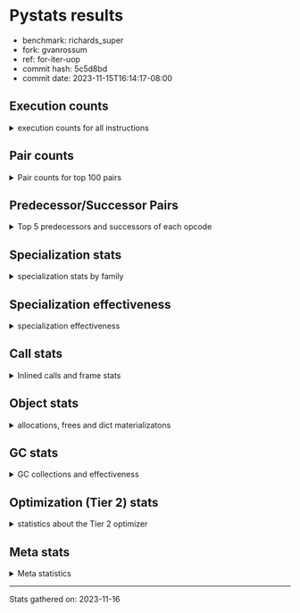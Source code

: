 
# Pystats results

- benchmark: richards_super
- fork: gvanrossum
- ref: for-iter-uop
- commit hash: 5c5d8bd
- commit date: 2023-11-15T16:14:17-08:00

## Execution counts

<details>
<summary> execution counts for all instructions </summary>

|Name | Count | Self | Cumulative | Miss ratio | 
|---|---:|---:|---:|---:|
| LOAD_FAST | 381,100,640 | 21.5% | 21.5% |  |
| LOAD_ATTR_INSTANCE_VALUE | 161,655,260 | 9.1% | 30.6% | 38.7% |
| TO_BOOL_BOOL | 137,415,860 | 7.7% | 38.3% |  |
| POP_JUMP_IF_FALSE | 104,074,240 | 5.9% | 44.2% |  |
| CALL_PY_EXACT_ARGS | 87,665,460 | 4.9% | 49.1% | 8.0% |
| RESUME_CHECK | 87,537,720 | 4.9% | 54.0% | 0.0% |
| LOAD_ATTR_METHOD_WITH_VALUES | 77,723,800 | 4.4% | 58.4% | 49.0% |
| RETURN_VALUE | 77,010,280 | 4.3% | 62.8% |  |
| STORE_ATTR_INSTANCE_VALUE | 70,270,340 | 4.0% | 66.7% | 22.3% |
| STORE_FAST | 66,786,160 | 3.8% | 70.5% |  |
| LOAD_GLOBAL_MODULE | 59,453,480 | 3.3% | 73.8% |  |
| COPY | 59,438,320 | 3.3% | 77.2% |  |
| LOAD_CONST | 55,963,760 | 3.2% | 80.3% |  |
| POP_TOP | 53,524,080 | 3.0% | 83.3% |  |
| LOAD_FAST_LOAD_FAST | 41,521,760 | 2.3% | 85.7% |  |
| POP_JUMP_IF_NOT_NONE | 30,754,880 | 1.7% | 87.4% |  |
| POP_JUMP_IF_TRUE | 27,586,400 | 1.6% | 89.0% |  |
| POP_JUMP_IF_NONE | 22,455,200 | 1.3% | 90.2% |  |
| LOAD_GLOBAL_BUILTIN | 21,053,720 | 1.2% | 91.4% |  |
| UNARY_NOT | 19,888,560 | 1.1% | 92.5% |  |
| JUMP_BACKWARD | 18,549,440 | 1.0% | 93.6% |  |
| COMPARE_OP_INT | 14,132,820 | 0.8% | 94.4% |  |
| JUMP_FORWARD | 10,812,160 | 0.6% | 95.0% |  |
| RETURN_CONST | 10,531,840 | 0.6% | 95.6% |  |
| LOAD_DEREF | 10,527,520 | 0.6% | 96.2% |  |
| COPY_FREE_VARS | 10,527,440 | 0.6% | 96.8% |  |
| LOAD_SUPER_ATTR_METHOD | 10,527,200 | 0.6% | 97.4% |  |
| CALL_ISINSTANCE | 10,526,320 | 0.6% | 97.9% |  |
| BINARY_OP_ADD_INT | 9,673,340 | 0.5% | 98.5% |  |
| SWAP | 9,097,280 | 0.5% | 99.0% |  |
| BINARY_SUBSCR_LIST_INT | 6,807,160 | 0.4% | 99.4% |  |
| BINARY_OP | 4,001,820 | 0.2% | 99.6% |  |
| BINARY_OP_SUBTRACT_INT | 3,089,240 | 0.2% | 99.8% |  |
| FOR_ITER_RANGE | 1,862,100 | 0.1% | 99.9% |  |
| STORE_SUBSCR_LIST_INT | 1,490,200 | 0.1% | 100.0% |  |
| GET_ITER | 372,560 | 0.0% | 100.0% |  |
| STORE_ATTR | 4,880 | 0.0% | 100.0% |  |
| LOAD_ATTR | 3,680 | 0.0% | 100.0% |  |
| LOAD_GLOBAL | 3,680 | 0.0% | 100.0% |  |
| EXIT_INIT_CHECK | 3,640 | 0.0% | 100.0% |  |
| CALL_ALLOC_AND_ENTER_INIT | 3,640 | 0.0% | 100.0% |  |
| CALL | 3,540 | 0.0% | 100.0% |  |
| BUILD_LIST | 1,280 | 0.0% | 100.0% |  |
| RESUME | 760 | 0.0% | 100.0% | 2.6% |
| INTERPRETER_EXIT | 680 | 0.0% | 100.0% |  |
| TO_BOOL | 600 | 0.0% | 100.0% |  |
| PUSH_NULL | 480 | 0.0% | 100.0% |  |
| EXTENDED_ARG | 480 | 0.0% | 100.0% |  |
| COMPARE_OP | 440 | 0.0% | 100.0% |  |
| LOAD_SUPER_ATTR | 320 | 0.0% | 100.0% |  |
| CALL_BUILTIN_CLASS | 200 | 0.0% | 100.0% |  |
| FOR_ITER | 120 | 0.0% | 100.0% |  |
| LOAD_ATTR_MODULE | 120 | 0.0% | 100.0% |  |
| BINARY_SUBSCR | 80 | 0.0% | 100.0% |  |
| NOP | 80 | 0.0% | 100.0% |  |
| STORE_SUBSCR | 80 | 0.0% | 100.0% |  |
| CALL_FUNCTION_EX | 80 | 0.0% | 100.0% |  |
| BINARY_OP_SUBTRACT_FLOAT | 60 | 0.0% | 100.0% |  |


</details>

## Pair counts

<details>
<summary> Pair counts for top 100 pairs </summary>

|Pair | Count | Self | Cumulative | 
|---|---:|---:|---:|
| LOAD_FAST LOAD_ATTR_INSTANCE_VALUE | 135,528,360 | 7.6% | 7.6% |
| TO_BOOL_BOOL POP_JUMP_IF_FALSE | 89,941,040 | 5.1% | 12.7% |
| CALL_PY_EXACT_ARGS RESUME_CHECK | 77,006,820 | 4.3% | 17.0% |
| LOAD_FAST LOAD_ATTR_METHOD_WITH_VALUES | 77,004,440 | 4.3% | 21.4% |
| RESUME_CHECK LOAD_FAST | 59,540,660 | 3.4% | 24.7% |
| POP_JUMP_IF_FALSE LOAD_FAST | 51,598,400 | 2.9% | 27.6% |
| COPY TO_BOOL_BOOL | 50,340,880 | 2.8% | 30.5% |
| POP_TOP LOAD_FAST | 49,429,440 | 2.8% | 33.3% |
| LOAD_ATTR_METHOD_WITH_VALUES CALL_PY_EXACT_ARGS | 47,043,040 | 2.6% | 35.9% |
| LOAD_FAST STORE_ATTR_INSTANCE_VALUE | 44,128,800 | 2.5% | 38.4% |
| STORE_FAST LOAD_FAST | 44,032,960 | 2.5% | 40.9% |
| STORE_ATTR_INSTANCE_VALUE LOAD_FAST | 41,762,620 | 2.4% | 43.2% |
| LOAD_ATTR_INSTANCE_VALUE COPY | 34,172,420 | 1.9% | 45.1% |
| LOAD_CONST LOAD_FAST | 29,192,800 | 1.6% | 46.8% |
| LOAD_GLOBAL_MODULE TO_BOOL_BOOL | 29,073,640 | 1.6% | 48.4% |
| RETURN_VALUE TO_BOOL_BOOL | 27,586,320 | 1.6% | 50.0% |
| TO_BOOL_BOOL POP_JUMP_IF_TRUE | 27,586,300 | 1.6% | 51.5% |
| POP_JUMP_IF_NOT_NONE LOAD_FAST | 25,419,040 | 1.4% | 53.0% |
| RETURN_VALUE RETURN_VALUE | 24,772,160 | 1.4% | 54.4% |
| LOAD_ATTR_INSTANCE_VALUE STORE_FAST | 24,749,900 | 1.4% | 55.8% |
| LOAD_FAST POP_JUMP_IF_NOT_NONE | 23,315,520 | 1.3% | 57.1% |
| LOAD_FAST POP_JUMP_IF_NONE | 22,455,200 | 1.3% | 58.3% |
| LOAD_ATTR_INSTANCE_VALUE LOAD_FAST | 21,558,820 | 1.2% | 59.5% |
| LOAD_FAST RETURN_VALUE | 21,297,360 | 1.2% | 60.7% |
| POP_JUMP_IF_FALSE POP_TOP | 19,888,560 | 1.1% | 61.9% |
| TO_BOOL_BOOL UNARY_NOT | 19,888,520 | 1.1% | 63.0% |
| LOAD_ATTR_INSTANCE_VALUE TO_BOOL_BOOL | 19,888,480 | 1.1% | 64.1% |
| LOAD_ATTR_INSTANCE_VALUE CALL_PY_EXACT_ARGS | 17,463,800 | 1.0% | 65.1% |
| POP_JUMP_IF_NONE JUMP_BACKWARD | 17,059,840 | 1.0% | 66.1% |
| JUMP_BACKWARD LOAD_GLOBAL_MODULE | 17,059,820 | 1.0% | 67.0% |
| LOAD_FAST_LOAD_FAST STORE_ATTR_INSTANCE_VALUE | 16,746,520 | 0.9% | 68.0% |
| UNARY_NOT COPY | 16,168,560 | 0.9% | 68.9% |
| POP_JUMP_IF_TRUE POP_TOP | 16,168,560 | 0.9% | 69.8% |
| RETURN_VALUE STORE_FAST | 15,846,720 | 0.9% | 70.7% |
| STORE_ATTR_INSTANCE_VALUE LOAD_CONST | 15,387,440 | 0.9% | 71.5% |
| LOAD_ATTR_INSTANCE_VALUE LOAD_CONST | 14,585,220 | 0.8% | 72.4% |
| LOAD_ATTR_METHOD_WITH_VALUES LOAD_FAST_LOAD_FAST | 14,245,720 | 0.8% | 73.2% |
| LOAD_FAST_LOAD_FAST CALL_PY_EXACT_ARGS | 14,245,680 | 0.8% | 74.0% |
| COMPARE_OP_INT POP_JUMP_IF_FALSE | 14,132,820 | 0.8% | 74.8% |
| LOAD_ATTR_METHOD_WITH_VALUES LOAD_FAST | 14,116,900 | 0.8% | 75.6% |
| LOAD_FAST LOAD_GLOBAL_MODULE | 13,778,720 | 0.8% | 76.3% |
| POP_JUMP_IF_FALSE RETURN_VALUE | 13,392,480 | 0.8% | 77.1% |
| LOAD_ATTR_INSTANCE_VALUE RETURN_VALUE | 12,933,060 | 0.7% | 77.8% |
| POP_JUMP_IF_FALSE LOAD_GLOBAL_MODULE | 12,330,840 | 0.7% | 78.5% |
| LOAD_FAST STORE_FAST | 12,201,120 | 0.7% | 79.2% |
| RESUME_CHECK LOAD_CONST | 10,660,440 | 0.6% | 79.8% |
| JUMP_FORWARD LOAD_FAST | 10,625,920 | 0.6% | 80.4% |
| STORE_ATTR_INSTANCE_VALUE RETURN_CONST | 10,530,200 | 0.6% | 81.0% |
| RESUME_CHECK LOAD_FAST_LOAD_FAST | 10,527,640 | 0.6% | 81.6% |
| RETURN_CONST POP_TOP | 10,527,520 | 0.6% | 82.2% |
| LOAD_DEREF LOAD_FAST | 10,527,360 | 0.6% | 82.8% |
| COPY_FREE_VARS RESUME_CHECK | 10,527,260 | 0.6% | 83.4% |
| LOAD_GLOBAL_BUILTIN LOAD_DEREF | 10,527,200 | 0.6% | 84.0% |
| LOAD_SUPER_ATTR_METHOD LOAD_FAST_LOAD_FAST | 10,527,060 | 0.6% | 84.5% |
| LOAD_FAST LOAD_SUPER_ATTR_METHOD | 10,527,040 | 0.6% | 85.1% |
| LOAD_GLOBAL_BUILTIN LOAD_FAST | 10,526,520 | 0.6% | 85.7% |
| CALL_PY_EXACT_ARGS COPY_FREE_VARS | 10,526,380 | 0.6% | 86.3% |
| LOAD_FAST_LOAD_FAST LOAD_ATTR_INSTANCE_VALUE | 10,526,360 | 0.6% | 86.9% |
| POP_JUMP_IF_TRUE LOAD_GLOBAL_BUILTIN | 10,526,240 | 0.6% | 87.5% |
| STORE_FAST LOAD_GLOBAL_BUILTIN | 10,526,240 | 0.6% | 88.1% |
| CALL_ISINSTANCE TO_BOOL_BOOL | 10,526,240 | 0.6% | 88.7% |
| LOAD_GLOBAL_MODULE CALL_ISINSTANCE | 10,526,240 | 0.6% | 89.3% |
| COPY LOAD_ATTR_INSTANCE_VALUE | 9,097,080 | 0.5% | 89.8% |
| SWAP STORE_ATTR_INSTANCE_VALUE | 9,097,080 | 0.5% | 90.3% |
| LOAD_CONST BINARY_OP_ADD_INT | 8,184,000 | 0.5% | 90.8% |
| LOAD_ATTR_INSTANCE_VALUE POP_JUMP_IF_NOT_NONE | 7,439,320 | 0.4% | 91.2% |
| LOAD_FAST CALL_PY_EXACT_ARGS | 7,179,920 | 0.4% | 91.6% |
| RETURN_VALUE POP_TOP | 6,939,080 | 0.4% | 92.0% |
| POP_JUMP_IF_FALSE LOAD_CONST | 6,863,520 | 0.4% | 92.4% |
| RESUME_CHECK LOAD_GLOBAL_MODULE | 6,807,840 | 0.4% | 92.8% |
| LOAD_FAST BINARY_SUBSCR_LIST_INT | 6,807,120 | 0.4% | 93.1% |
| LOAD_CONST STORE_FAST | 6,806,560 | 0.4% | 93.5% |
| STORE_FAST JUMP_FORWARD | 6,719,840 | 0.4% | 93.9% |
| BINARY_OP_ADD_INT SWAP | 6,696,100 | 0.4% | 94.3% |
| LOAD_GLOBAL_MODULE COMPARE_OP_INT | 5,482,120 | 0.3% | 94.6% |
| LOAD_GLOBAL_MODULE LOAD_ATTR_INSTANCE_VALUE | 5,321,360 | 0.3% | 94.9% |
| BINARY_SUBSCR_LIST_INT STORE_FAST | 5,319,180 | 0.3% | 95.2% |
| LOAD_GLOBAL_MODULE COPY | 5,206,840 | 0.3% | 95.5% |
| LOAD_CONST COMPARE_OP_INT | 4,689,280 | 0.3% | 95.7% |
| POP_TOP JUMP_FORWARD | 4,092,320 | 0.2% | 96.0% |
| LOAD_CONST BINARY_OP | 3,998,640 | 0.2% | 96.2% |
| LOAD_ATTR_INSTANCE_VALUE COMPARE_OP_INT | 3,961,200 | 0.2% | 96.4% |
| LOAD_FAST COPY | 3,890,400 | 0.2% | 96.6% |
| POP_JUMP_IF_NOT_NONE LOAD_FAST_LOAD_FAST | 3,848,800 | 0.2% | 96.9% |
| POP_JUMP_IF_NONE LOAD_FAST | 3,774,720 | 0.2% | 97.1% |
| STORE_FAST LOAD_GLOBAL_MODULE | 3,720,400 | 0.2% | 97.3% |
| UNARY_NOT RETURN_VALUE | 3,720,000 | 0.2% | 97.5% |
| LOAD_CONST BINARY_OP_SUBTRACT_INT | 3,089,200 | 0.2% | 97.7% |
| BINARY_OP LOAD_CONST | 2,398,580 | 0.1% | 97.8% |
| LOAD_ATTR_INSTANCE_VALUE LOAD_GLOBAL_MODULE | 2,232,560 | 0.1% | 97.9% |
| STORE_ATTR_INSTANCE_VALUE LOAD_GLOBAL_MODULE | 1,916,820 | 0.1% | 98.0% |
| RETURN_VALUE LOAD_FAST | 1,863,200 | 0.1% | 98.1% |
| POP_JUMP_IF_NONE LOAD_FAST_LOAD_FAST | 1,620,320 | 0.1% | 98.2% |
| STORE_FAST LOAD_CONST | 1,600,000 | 0.1% | 98.3% |
| BINARY_OP_SUBTRACT_INT SWAP | 1,599,980 | 0.1% | 98.4% |
| LOAD_GLOBAL_MODULE CALL_PY_EXACT_ARGS | 1,599,880 | 0.1% | 98.5% |
| LOAD_ATTR_METHOD_WITH_VALUES LOAD_GLOBAL_MODULE | 1,599,760 | 0.1% | 98.6% |
| LOAD_FAST STORE_SUBSCR_LIST_INT | 1,490,160 | 0.1% | 98.7% |
| LOAD_GLOBAL_MODULE LOAD_FAST | 1,490,100 | 0.1% | 98.8% |
| FOR_ITER_RANGE STORE_FAST | 1,489,540 | 0.1% | 98.8% |


</details>

## Predecessor/Successor Pairs

<details>
<summary> Top 5 predecessors and successors of each opcode </summary>

### CACHE

<details>
<summary> Successors and predecessors for CACHE </summary>

|Successors | Count | Percentage | 
|---|---:|---:|
| RESUME_CHECK | 420 | 61.8% |
| RESUME | 140 | 20.6% |
| COPY_FREE_VARS | 120 | 17.6% |


</details>

### BINARY_SUBSCR

<details>
<summary> Successors and predecessors for BINARY_SUBSCR </summary>

|Predecessors | Count | Percentage | 
|---|---:|---:|
| LOAD_FAST | 80 | 100.0% |

|Successors | Count | Percentage | 
|---|---:|---:|
| BINARY_SUBSCR_LIST_INT | 40 | 50.0% |
| LOAD_FAST | 20 | 25.0% |
| STORE_FAST | 20 | 25.0% |


</details>

### EXIT_INIT_CHECK

<details>
<summary> Successors and predecessors for EXIT_INIT_CHECK </summary>

|Predecessors | Count | Percentage | 
|---|---:|---:|
| RETURN_CONST | 3,640 | 100.0% |

|Successors | Count | Percentage | 
|---|---:|---:|
| RETURN_VALUE | 3,640 | 100.0% |


</details>

### GET_ITER

<details>
<summary> Successors and predecessors for GET_ITER </summary>

|Predecessors | Count | Percentage | 
|---|---:|---:|
| LOAD_GLOBAL_MODULE | 372,300 | 99.9% |
| CALL_BUILTIN_CLASS | 140 | 0.0% |
| LOAD_FAST | 80 | 0.0% |
| CALL | 20 | 0.0% |
| LOAD_GLOBAL | 20 | 0.0% |

|Successors | Count | Percentage | 
|---|---:|---:|
| FOR_ITER_RANGE | 372,360 | 99.9% |
| EXTENDED_ARG | 160 | 0.0% |
| FOR_ITER | 40 | 0.0% |


</details>

### INTERPRETER_EXIT

<details>
<summary> Successors and predecessors for INTERPRETER_EXIT </summary>

|Predecessors | Count | Percentage | 
|---|---:|---:|
| RETURN_CONST | 680 | 100.0% |


</details>

### NOP

<details>
<summary> Successors and predecessors for NOP </summary>

|Predecessors | Count | Percentage | 
|---|---:|---:|
| POP_TOP | 80 | 100.0% |

|Successors | Count | Percentage | 
|---|---:|---:|
| LOAD_DEREF | 80 | 100.0% |


</details>

### POP_TOP

<details>
<summary> Successors and predecessors for POP_TOP </summary>

|Predecessors | Count | Percentage | 
|---|---:|---:|
| POP_JUMP_IF_FALSE | 19,888,560 | 37.2% |
| POP_JUMP_IF_TRUE | 16,168,560 | 30.2% |
| RETURN_CONST | 10,527,520 | 19.7% |
| RETURN_VALUE | 6,939,080 | 13.0% |
| CALL | 360 | 0.0% |

|Successors | Count | Percentage | 
|---|---:|---:|
| LOAD_FAST | 49,429,440 | 92.3% |
| JUMP_FORWARD | 4,092,320 | 7.6% |
| RETURN_CONST | 960 | 0.0% |
| LOAD_GLOBAL_MODULE | 720 | 0.0% |
| LOAD_GLOBAL | 240 | 0.0% |


</details>

### PUSH_NULL

<details>
<summary> Successors and predecessors for PUSH_NULL </summary>

|Predecessors | Count | Percentage | 
|---|---:|---:|
| LOAD_FAST | 320 | 66.7% |
| LOAD_DEREF | 80 | 16.7% |
| LOAD_ATTR_MODULE | 60 | 12.5% |
| LOAD_ATTR | 20 | 4.2% |

|Successors | Count | Percentage | 
|---|---:|---:|
| CALL | 400 | 83.3% |
| LOAD_FAST | 80 | 16.7% |


</details>

### RETURN_VALUE

<details>
<summary> Successors and predecessors for RETURN_VALUE </summary>

|Predecessors | Count | Percentage | 
|---|---:|---:|
| RETURN_VALUE | 24,772,160 | 32.2% |
| LOAD_FAST | 21,297,360 | 27.7% |
| POP_JUMP_IF_FALSE | 13,392,480 | 17.4% |
| LOAD_ATTR_INSTANCE_VALUE | 12,933,060 | 16.8% |
| UNARY_NOT | 3,720,000 | 4.8% |

|Successors | Count | Percentage | 
|---|---:|---:|
| TO_BOOL_BOOL | 27,586,320 | 35.8% |
| RETURN_VALUE | 24,772,160 | 32.2% |
| STORE_FAST | 15,846,720 | 20.6% |
| POP_TOP | 6,939,080 | 9.0% |
| LOAD_FAST | 1,863,200 | 2.4% |


</details>

### STORE_SUBSCR

<details>
<summary> Successors and predecessors for STORE_SUBSCR </summary>

|Predecessors | Count | Percentage | 
|---|---:|---:|
| LOAD_FAST | 80 | 100.0% |

|Successors | Count | Percentage | 
|---|---:|---:|
| STORE_SUBSCR_LIST_INT | 40 | 50.0% |
| JUMP_BACKWARD | 20 | 25.0% |
| LOAD_CONST | 20 | 25.0% |


</details>

### TO_BOOL

<details>
<summary> Successors and predecessors for TO_BOOL </summary>

|Predecessors | Count | Percentage | 
|---|---:|---:|
| COPY | 160 | 26.7% |
| RETURN_VALUE | 80 | 13.3% |
| CALL | 80 | 13.3% |
| CALL_ISINSTANCE | 80 | 13.3% |
| LOAD_GLOBAL | 60 | 10.0% |

|Successors | Count | Percentage | 
|---|---:|---:|
| TO_BOOL_BOOL | 300 | 50.0% |
| POP_JUMP_IF_FALSE | 160 | 26.7% |
| POP_JUMP_IF_TRUE | 100 | 16.7% |
| UNARY_NOT | 40 | 6.7% |


</details>

### UNARY_NOT

<details>
<summary> Successors and predecessors for UNARY_NOT </summary>

|Predecessors | Count | Percentage | 
|---|---:|---:|
| TO_BOOL_BOOL | 19,888,520 | 100.0% |
| TO_BOOL | 40 | 0.0% |

|Successors | Count | Percentage | 
|---|---:|---:|
| COPY | 16,168,560 | 81.3% |
| RETURN_VALUE | 3,720,000 | 18.7% |


</details>

### BINARY_OP

<details>
<summary> Successors and predecessors for BINARY_OP </summary>

|Predecessors | Count | Percentage | 
|---|---:|---:|
| LOAD_CONST | 3,998,640 | 99.9% |
| BINARY_OP | 1,820 | 0.0% |
| LOAD_GLOBAL_MODULE | 1,260 | 0.0% |
| LOAD_FAST | 40 | 0.0% |
| LOAD_ATTR | 20 | 0.0% |

|Successors | Count | Percentage | 
|---|---:|---:|
| LOAD_CONST | 2,398,580 | 59.9% |
| SWAP | 801,200 | 20.0% |
| LOAD_FAST | 800,040 | 20.0% |
| BINARY_OP | 1,820 | 0.0% |
| BINARY_OP_ADD_INT | 100 | 0.0% |


</details>

### BUILD_LIST

<details>
<summary> Successors and predecessors for BUILD_LIST </summary>

|Predecessors | Count | Percentage | 
|---|---:|---:|
| LOAD_CONST | 1,280 | 100.0% |

|Successors | Count | Percentage | 
|---|---:|---:|
| LOAD_GLOBAL_MODULE | 1,240 | 96.9% |
| LOAD_GLOBAL | 40 | 3.1% |


</details>

### CALL

<details>
<summary> Successors and predecessors for CALL </summary>

|Predecessors | Count | Percentage | 
|---|---:|---:|
| LOAD_GLOBAL | 540 | 15.3% |
| LOAD_GLOBAL_MODULE | 540 | 15.3% |
| LOAD_ATTR | 500 | 14.1% |
| LOAD_FAST | 480 | 13.6% |
| PUSH_NULL | 400 | 11.3% |

|Successors | Count | Percentage | 
|---|---:|---:|
| CALL_PY_EXACT_ARGS | 880 | 24.9% |
| CALL_ALLOC_AND_ENTER_INIT | 520 | 14.7% |
| RESUME | 440 | 12.4% |
| RESUME_CHECK | 420 | 11.9% |
| POP_TOP | 360 | 10.2% |


</details>

### CALL_FUNCTION_EX

<details>
<summary> Successors and predecessors for CALL_FUNCTION_EX </summary>

|Predecessors | Count | Percentage | 
|---|---:|---:|
| LOAD_FAST | 80 | 100.0% |

|Successors | Count | Percentage | 
|---|---:|---:|
| COPY_FREE_VARS | 80 | 100.0% |


</details>

### COMPARE_OP

<details>
<summary> Successors and predecessors for COMPARE_OP </summary>

|Predecessors | Count | Percentage | 
|---|---:|---:|
| LOAD_CONST | 240 | 54.5% |
| LOAD_GLOBAL | 60 | 13.6% |
| LOAD_GLOBAL_MODULE | 60 | 13.6% |
| LOAD_ATTR | 40 | 9.1% |
| LOAD_ATTR_INSTANCE_VALUE | 40 | 9.1% |

|Successors | Count | Percentage | 
|---|---:|---:|
| POP_JUMP_IF_FALSE | 220 | 50.0% |
| COMPARE_OP_INT | 220 | 50.0% |


</details>

### COPY

<details>
<summary> Successors and predecessors for COPY </summary>

|Predecessors | Count | Percentage | 
|---|---:|---:|
| LOAD_ATTR_INSTANCE_VALUE | 34,172,420 | 57.5% |
| UNARY_NOT | 16,168,560 | 27.2% |
| LOAD_GLOBAL_MODULE | 5,206,840 | 8.8% |
| LOAD_FAST | 3,890,400 | 6.5% |
| LOAD_ATTR | 60 | 0.0% |

|Successors | Count | Percentage | 
|---|---:|---:|
| TO_BOOL_BOOL | 50,340,880 | 84.7% |
| LOAD_ATTR_INSTANCE_VALUE | 9,097,080 | 15.3% |
| LOAD_ATTR | 200 | 0.0% |
| TO_BOOL | 160 | 0.0% |


</details>

### COPY_FREE_VARS

<details>
<summary> Successors and predecessors for COPY_FREE_VARS </summary>

|Predecessors | Count | Percentage | 
|---|---:|---:|
| CALL_PY_EXACT_ARGS | 10,526,380 | 100.0% |
| CALL_ALLOC_AND_ENTER_INIT | 840 | 0.0% |
| CACHE | 120 | 0.0% |
| CALL_FUNCTION_EX | 80 | 0.0% |
| CALL | 20 | 0.0% |

|Successors | Count | Percentage | 
|---|---:|---:|
| RESUME_CHECK | 10,527,260 | 100.0% |
| RESUME | 180 | 0.0% |


</details>

### EXTENDED_ARG

<details>
<summary> Successors and predecessors for EXTENDED_ARG </summary>

|Predecessors | Count | Percentage | 
|---|---:|---:|
| GET_ITER | 160 | 33.3% |
| JUMP_BACKWARD | 160 | 33.3% |
| POP_JUMP_IF_FALSE | 160 | 33.3% |

|Successors | Count | Percentage | 
|---|---:|---:|
| FOR_ITER_RANGE | 280 | 58.3% |
| JUMP_BACKWARD | 160 | 33.3% |
| FOR_ITER | 40 | 8.3% |


</details>

### FOR_ITER

<details>
<summary> Successors and predecessors for FOR_ITER </summary>

|Predecessors | Count | Percentage | 
|---|---:|---:|
| GET_ITER | 40 | 33.3% |
| EXTENDED_ARG | 40 | 33.3% |
| JUMP_BACKWARD | 40 | 33.3% |

|Successors | Count | Percentage | 
|---|---:|---:|
| STORE_FAST | 60 | 50.0% |
| FOR_ITER_RANGE | 60 | 50.0% |


</details>

### JUMP_BACKWARD

<details>
<summary> Successors and predecessors for JUMP_BACKWARD </summary>

|Predecessors | Count | Percentage | 
|---|---:|---:|
| POP_JUMP_IF_NONE | 17,059,840 | 92.0% |
| STORE_SUBSCR_LIST_INT | 1,489,260 | 8.0% |
| POP_TOP | 160 | 0.0% |
| EXTENDED_ARG | 160 | 0.0% |
| STORE_SUBSCR | 20 | 0.0% |

|Successors | Count | Percentage | 
|---|---:|---:|
| LOAD_GLOBAL_MODULE | 17,059,820 | 92.0% |
| FOR_ITER_RANGE | 1,489,400 | 8.0% |
| EXTENDED_ARG | 160 | 0.0% |
| FOR_ITER | 40 | 0.0% |
| LOAD_GLOBAL | 20 | 0.0% |


</details>

### JUMP_FORWARD

<details>
<summary> Successors and predecessors for JUMP_FORWARD </summary>

|Predecessors | Count | Percentage | 
|---|---:|---:|
| STORE_FAST | 6,719,840 | 62.2% |
| POP_TOP | 4,092,320 | 37.8% |

|Successors | Count | Percentage | 
|---|---:|---:|
| LOAD_FAST | 10,625,920 | 98.3% |
| LOAD_FAST_LOAD_FAST | 186,240 | 1.7% |


</details>

### LOAD_ATTR

<details>
<summary> Successors and predecessors for LOAD_ATTR </summary>

|Predecessors | Count | Percentage | 
|---|---:|---:|
| LOAD_FAST | 2,880 | 78.3% |
| COPY | 200 | 5.4% |
| LOAD_GLOBAL | 160 | 4.3% |
| LOAD_GLOBAL_MODULE | 160 | 4.3% |
| RETURN_VALUE | 120 | 3.3% |

|Successors | Count | Percentage | 
|---|---:|---:|
| LOAD_ATTR_INSTANCE_VALUE | 1,100 | 29.9% |
| LOAD_ATTR_METHOD_WITH_VALUES | 700 | 19.0% |
| CALL | 500 | 13.6% |
| LOAD_FAST | 440 | 12.0% |
| LOAD_CONST | 220 | 6.0% |


</details>

### LOAD_CONST

<details>
<summary> Successors and predecessors for LOAD_CONST </summary>

|Predecessors | Count | Percentage | 
|---|---:|---:|
| STORE_ATTR_INSTANCE_VALUE | 15,387,440 | 27.5% |
| LOAD_ATTR_INSTANCE_VALUE | 14,585,220 | 26.1% |
| RESUME_CHECK | 10,660,440 | 19.0% |
| POP_JUMP_IF_FALSE | 6,863,520 | 12.3% |
| BINARY_OP | 2,398,580 | 4.3% |

|Successors | Count | Percentage | 
|---|---:|---:|
| LOAD_FAST | 29,192,800 | 52.2% |
| BINARY_OP_ADD_INT | 8,184,000 | 14.6% |
| STORE_FAST | 6,806,560 | 12.2% |
| COMPARE_OP_INT | 4,689,280 | 8.4% |
| BINARY_OP | 3,998,640 | 7.1% |


</details>

### LOAD_DEREF

<details>
<summary> Successors and predecessors for LOAD_DEREF </summary>

|Predecessors | Count | Percentage | 
|---|---:|---:|
| LOAD_GLOBAL_BUILTIN | 10,527,200 | 100.0% |
| LOAD_GLOBAL | 160 | 0.0% |
| NOP | 80 | 0.0% |
| STORE_FAST | 80 | 0.0% |

|Successors | Count | Percentage | 
|---|---:|---:|
| LOAD_FAST | 10,527,360 | 100.0% |
| PUSH_NULL | 80 | 0.0% |
| STORE_FAST | 80 | 0.0% |


</details>

### LOAD_FAST

<details>
<summary> Successors and predecessors for LOAD_FAST </summary>

|Predecessors | Count | Percentage | 
|---|---:|---:|
| RESUME_CHECK | 59,540,660 | 15.6% |
| POP_JUMP_IF_FALSE | 51,598,400 | 13.5% |
| POP_TOP | 49,429,440 | 13.0% |
| STORE_FAST | 44,032,960 | 11.6% |
| STORE_ATTR_INSTANCE_VALUE | 41,762,620 | 11.0% |

|Successors | Count | Percentage | 
|---|---:|---:|
| LOAD_ATTR_INSTANCE_VALUE | 135,528,360 | 35.6% |
| LOAD_ATTR_METHOD_WITH_VALUES | 77,004,440 | 20.2% |
| STORE_ATTR_INSTANCE_VALUE | 44,128,800 | 11.6% |
| POP_JUMP_IF_NOT_NONE | 23,315,520 | 6.1% |
| POP_JUMP_IF_NONE | 22,455,200 | 5.9% |


</details>

### LOAD_FAST_LOAD_FAST

<details>
<summary> Successors and predecessors for LOAD_FAST_LOAD_FAST </summary>

|Predecessors | Count | Percentage | 
|---|---:|---:|
| LOAD_ATTR_METHOD_WITH_VALUES | 14,245,720 | 34.3% |
| RESUME_CHECK | 10,527,640 | 25.4% |
| LOAD_SUPER_ATTR_METHOD | 10,527,060 | 25.4% |
| POP_JUMP_IF_NOT_NONE | 3,848,800 | 9.3% |
| POP_JUMP_IF_NONE | 1,620,320 | 3.9% |

|Successors | Count | Percentage | 
|---|---:|---:|
| STORE_ATTR_INSTANCE_VALUE | 16,746,520 | 40.3% |
| CALL_PY_EXACT_ARGS | 14,245,680 | 34.3% |
| LOAD_ATTR_INSTANCE_VALUE | 10,526,360 | 25.4% |
| STORE_ATTR | 1,320 | 0.0% |
| LOAD_FAST | 800 | 0.0% |


</details>

### LOAD_GLOBAL

<details>
<summary> Successors and predecessors for LOAD_GLOBAL </summary>

|Predecessors | Count | Percentage | 
|---|---:|---:|
| LOAD_FAST | 640 | 17.4% |
| STORE_FAST | 560 | 15.2% |
| RETURN_VALUE | 280 | 7.6% |
| LOAD_CONST | 280 | 7.6% |
| POP_TOP | 240 | 6.5% |

|Successors | Count | Percentage | 
|---|---:|---:|
| LOAD_GLOBAL_MODULE | 1,560 | 42.4% |
| CALL | 540 | 14.7% |
| LOAD_GLOBAL_BUILTIN | 280 | 7.6% |
| LOAD_FAST | 260 | 7.1% |
| LOAD_GLOBAL | 240 | 6.5% |


</details>

### LOAD_SUPER_ATTR

<details>
<summary> Successors and predecessors for LOAD_SUPER_ATTR </summary>

|Predecessors | Count | Percentage | 
|---|---:|---:|
| LOAD_FAST | 320 | 100.0% |

|Successors | Count | Percentage | 
|---|---:|---:|
| LOAD_SUPER_ATTR_METHOD | 160 | 50.0% |
| LOAD_FAST_LOAD_FAST | 140 | 43.8% |
| LOAD_FAST | 20 | 6.2% |


</details>

### POP_JUMP_IF_FALSE

<details>
<summary> Successors and predecessors for POP_JUMP_IF_FALSE </summary>

|Predecessors | Count | Percentage | 
|---|---:|---:|
| TO_BOOL_BOOL | 89,941,040 | 86.4% |
| COMPARE_OP_INT | 14,132,820 | 13.6% |
| COMPARE_OP | 220 | 0.0% |
| TO_BOOL | 160 | 0.0% |

|Successors | Count | Percentage | 
|---|---:|---:|
| LOAD_FAST | 51,598,400 | 49.6% |
| POP_TOP | 19,888,560 | 19.1% |
| RETURN_VALUE | 13,392,480 | 12.9% |
| LOAD_GLOBAL_MODULE | 12,330,840 | 11.8% |
| LOAD_CONST | 6,863,520 | 6.6% |


</details>

### POP_JUMP_IF_NONE

<details>
<summary> Successors and predecessors for POP_JUMP_IF_NONE </summary>

|Predecessors | Count | Percentage | 
|---|---:|---:|
| LOAD_FAST | 22,455,200 | 100.0% |

|Successors | Count | Percentage | 
|---|---:|---:|
| JUMP_BACKWARD | 17,059,840 | 76.0% |
| LOAD_FAST | 3,774,720 | 16.8% |
| LOAD_FAST_LOAD_FAST | 1,620,320 | 7.2% |
| RETURN_CONST | 160 | 0.0% |
| LOAD_GLOBAL_MODULE | 140 | 0.0% |


</details>

### POP_JUMP_IF_NOT_NONE

<details>
<summary> Successors and predecessors for POP_JUMP_IF_NOT_NONE </summary>

|Predecessors | Count | Percentage | 
|---|---:|---:|
| LOAD_FAST | 23,315,520 | 75.8% |
| LOAD_ATTR_INSTANCE_VALUE | 7,439,320 | 24.2% |
| LOAD_ATTR | 40 | 0.0% |

|Successors | Count | Percentage | 
|---|---:|---:|
| LOAD_FAST | 25,419,040 | 82.7% |
| LOAD_FAST_LOAD_FAST | 3,848,800 | 12.5% |
| LOAD_CONST | 1,487,040 | 4.8% |


</details>

### POP_JUMP_IF_TRUE

<details>
<summary> Successors and predecessors for POP_JUMP_IF_TRUE </summary>

|Predecessors | Count | Percentage | 
|---|---:|---:|
| TO_BOOL_BOOL | 27,586,300 | 100.0% |
| TO_BOOL | 100 | 0.0% |

|Successors | Count | Percentage | 
|---|---:|---:|
| POP_TOP | 16,168,560 | 58.6% |
| LOAD_GLOBAL_BUILTIN | 10,526,240 | 38.2% |
| RETURN_VALUE | 891,440 | 3.2% |
| LOAD_GLOBAL | 160 | 0.0% |


</details>

### RETURN_CONST

<details>
<summary> Successors and predecessors for RETURN_CONST </summary>

|Predecessors | Count | Percentage | 
|---|---:|---:|
| STORE_ATTR_INSTANCE_VALUE | 10,530,200 | 100.0% |
| POP_TOP | 960 | 0.0% |
| STORE_ATTR | 360 | 0.0% |
| POP_JUMP_IF_NONE | 160 | 0.0% |
| FOR_ITER_RANGE | 160 | 0.0% |

|Successors | Count | Percentage | 
|---|---:|---:|
| POP_TOP | 10,527,520 | 100.0% |
| EXIT_INIT_CHECK | 3,640 | 0.0% |
| INTERPRETER_EXIT | 680 | 0.0% |


</details>

### STORE_ATTR

<details>
<summary> Successors and predecessors for STORE_ATTR </summary>

|Predecessors | Count | Percentage | 
|---|---:|---:|
| LOAD_FAST | 2,880 | 59.0% |
| LOAD_FAST_LOAD_FAST | 1,320 | 27.0% |
| STORE_ATTR | 360 | 7.4% |
| SWAP | 200 | 4.1% |
| LOAD_GLOBAL | 60 | 1.2% |

|Successors | Count | Percentage | 
|---|---:|---:|
| LOAD_FAST | 1,380 | 28.3% |
| STORE_ATTR_INSTANCE_VALUE | 1,360 | 27.9% |
| LOAD_FAST_LOAD_FAST | 940 | 19.3% |
| LOAD_CONST | 400 | 8.2% |
| RETURN_CONST | 360 | 7.4% |


</details>

### STORE_FAST

<details>
<summary> Successors and predecessors for STORE_FAST </summary>

|Predecessors | Count | Percentage | 
|---|---:|---:|
| LOAD_ATTR_INSTANCE_VALUE | 24,749,900 | 37.1% |
| RETURN_VALUE | 15,846,720 | 23.7% |
| LOAD_FAST | 12,201,120 | 18.3% |
| LOAD_CONST | 6,806,560 | 10.2% |
| BINARY_SUBSCR_LIST_INT | 5,319,180 | 8.0% |

|Successors | Count | Percentage | 
|---|---:|---:|
| LOAD_FAST | 44,032,960 | 65.9% |
| LOAD_GLOBAL_BUILTIN | 10,526,240 | 15.8% |
| JUMP_FORWARD | 6,719,840 | 10.1% |
| LOAD_GLOBAL_MODULE | 3,720,400 | 5.6% |
| LOAD_CONST | 1,600,000 | 2.4% |


</details>

### SWAP

<details>
<summary> Successors and predecessors for SWAP </summary>

|Predecessors | Count | Percentage | 
|---|---:|---:|
| BINARY_OP_ADD_INT | 6,696,100 | 73.6% |
| BINARY_OP_SUBTRACT_INT | 1,599,980 | 17.6% |
| BINARY_OP | 801,200 | 8.8% |

|Successors | Count | Percentage | 
|---|---:|---:|
| STORE_ATTR_INSTANCE_VALUE | 9,097,080 | 100.0% |
| STORE_ATTR | 200 | 0.0% |


</details>

### RESUME

<details>
<summary> Successors and predecessors for RESUME </summary>

|Predecessors | Count | Percentage | 
|---|---:|---:|
| CALL | 440 | 57.9% |
| COPY_FREE_VARS | 180 | 23.7% |
| CACHE | 140 | 18.4% |

|Successors | Count | Percentage | 
|---|---:|---:|
| LOAD_FAST | 300 | 39.5% |
| LOAD_GLOBAL | 220 | 28.9% |
| LOAD_CONST | 200 | 26.3% |
| LOAD_FAST_LOAD_FAST | 40 | 5.3% |


</details>

### BINARY_OP_ADD_INT

<details>
<summary> Successors and predecessors for BINARY_OP_ADD_INT </summary>

|Predecessors | Count | Percentage | 
|---|---:|---:|
| LOAD_CONST | 8,184,000 | 84.6% |
| LOAD_ATTR_INSTANCE_VALUE | 1,489,240 | 15.4% |
| BINARY_OP | 100 | 0.0% |

|Successors | Count | Percentage | 
|---|---:|---:|
| SWAP | 6,696,100 | 69.2% |
| LOAD_CONST | 1,489,260 | 15.4% |
| LOAD_FAST | 1,487,980 | 15.4% |


</details>

### BINARY_OP_SUBTRACT_FLOAT

<details>
<summary> Successors and predecessors for BINARY_OP_SUBTRACT_FLOAT </summary>

|Predecessors | Count | Percentage | 
|---|---:|---:|
| LOAD_FAST | 40 | 66.7% |
| BINARY_OP | 20 | 33.3% |

|Successors | Count | Percentage | 
|---|---:|---:|
| STORE_FAST | 60 | 100.0% |


</details>

### BINARY_OP_SUBTRACT_INT

<details>
<summary> Successors and predecessors for BINARY_OP_SUBTRACT_INT </summary>

|Predecessors | Count | Percentage | 
|---|---:|---:|
| LOAD_CONST | 3,089,200 | 100.0% |
| BINARY_OP | 40 | 0.0% |

|Successors | Count | Percentage | 
|---|---:|---:|
| SWAP | 1,599,980 | 51.8% |
| LOAD_FAST | 1,489,260 | 48.2% |


</details>

### BINARY_SUBSCR_LIST_INT

<details>
<summary> Successors and predecessors for BINARY_SUBSCR_LIST_INT </summary>

|Predecessors | Count | Percentage | 
|---|---:|---:|
| LOAD_FAST | 6,807,120 | 100.0% |
| BINARY_SUBSCR | 40 | 0.0% |

|Successors | Count | Percentage | 
|---|---:|---:|
| STORE_FAST | 5,319,180 | 78.1% |
| LOAD_FAST | 1,487,980 | 21.9% |


</details>

### CALL_ALLOC_AND_ENTER_INIT

<details>
<summary> Successors and predecessors for CALL_ALLOC_AND_ENTER_INIT </summary>

|Predecessors | Count | Percentage | 
|---|---:|---:|
| LOAD_GLOBAL_MODULE | 2,400 | 65.9% |
| RETURN_VALUE | 720 | 19.8% |
| CALL | 520 | 14.3% |

|Successors | Count | Percentage | 
|---|---:|---:|
| RESUME_CHECK | 2,800 | 76.9% |
| COPY_FREE_VARS | 840 | 23.1% |


</details>

### CALL_BUILTIN_CLASS

<details>
<summary> Successors and predecessors for CALL_BUILTIN_CLASS </summary>

|Predecessors | Count | Percentage | 
|---|---:|---:|
| LOAD_FAST | 160 | 80.0% |
| CALL | 40 | 20.0% |

|Successors | Count | Percentage | 
|---|---:|---:|
| GET_ITER | 140 | 70.0% |
| STORE_FAST | 60 | 30.0% |


</details>

### CALL_ISINSTANCE

<details>
<summary> Successors and predecessors for CALL_ISINSTANCE </summary>

|Predecessors | Count | Percentage | 
|---|---:|---:|
| LOAD_GLOBAL_MODULE | 10,526,240 | 100.0% |
| CALL | 80 | 0.0% |

|Successors | Count | Percentage | 
|---|---:|---:|
| TO_BOOL_BOOL | 10,526,240 | 100.0% |
| TO_BOOL | 80 | 0.0% |


</details>

### CALL_PY_EXACT_ARGS

<details>
<summary> Successors and predecessors for CALL_PY_EXACT_ARGS </summary>

|Predecessors | Count | Percentage | 
|---|---:|---:|
| LOAD_ATTR_METHOD_WITH_VALUES | 47,043,040 | 53.7% |
| LOAD_ATTR_INSTANCE_VALUE | 17,463,800 | 19.9% |
| LOAD_FAST_LOAD_FAST | 14,245,680 | 16.3% |
| LOAD_FAST | 7,179,920 | 8.2% |
| LOAD_GLOBAL_MODULE | 1,599,880 | 1.8% |

|Successors | Count | Percentage | 
|---|---:|---:|
| RESUME_CHECK | 77,006,820 | 87.8% |
| COPY_FREE_VARS | 10,526,380 | 12.0% |
| CALL_PY_EXACT_ARGS | 132,260 | 0.2% |


</details>

### COMPARE_OP_INT

<details>
<summary> Successors and predecessors for COMPARE_OP_INT </summary>

|Predecessors | Count | Percentage | 
|---|---:|---:|
| LOAD_GLOBAL_MODULE | 5,482,120 | 38.8% |
| LOAD_CONST | 4,689,280 | 33.2% |
| LOAD_ATTR_INSTANCE_VALUE | 3,961,200 | 28.0% |
| COMPARE_OP | 220 | 0.0% |

|Successors | Count | Percentage | 
|---|---:|---:|
| POP_JUMP_IF_FALSE | 14,132,820 | 100.0% |


</details>

### FOR_ITER_RANGE

<details>
<summary> Successors and predecessors for FOR_ITER_RANGE </summary>

|Predecessors | Count | Percentage | 
|---|---:|---:|
| JUMP_BACKWARD | 1,489,400 | 80.0% |
| GET_ITER | 372,360 | 20.0% |
| EXTENDED_ARG | 280 | 0.0% |
| FOR_ITER | 60 | 0.0% |

|Successors | Count | Percentage | 
|---|---:|---:|
| STORE_FAST | 1,489,540 | 80.0% |
| LOAD_FAST | 372,400 | 20.0% |
| RETURN_CONST | 160 | 0.0% |


</details>

### LOAD_ATTR_INSTANCE_VALUE

<details>
<summary> Successors and predecessors for LOAD_ATTR_INSTANCE_VALUE </summary>

|Predecessors | Count | Percentage | 
|---|---:|---:|
| LOAD_FAST | 135,528,360 | 83.8% |
| LOAD_FAST_LOAD_FAST | 10,526,360 | 6.5% |
| COPY | 9,097,080 | 5.6% |
| LOAD_GLOBAL_MODULE | 5,321,360 | 3.3% |
| LOAD_ATTR_INSTANCE_VALUE | 1,181,000 | 0.7% |

|Successors | Count | Percentage | 
|---|---:|---:|
| COPY | 34,172,420 | 21.1% |
| STORE_FAST | 24,749,900 | 15.3% |
| LOAD_FAST | 21,558,820 | 13.3% |
| TO_BOOL_BOOL | 19,888,480 | 12.3% |
| CALL_PY_EXACT_ARGS | 17,463,800 | 10.8% |


</details>

### LOAD_ATTR_METHOD_WITH_VALUES

<details>
<summary> Successors and predecessors for LOAD_ATTR_METHOD_WITH_VALUES </summary>

|Predecessors | Count | Percentage | 
|---|---:|---:|
| LOAD_FAST | 77,004,440 | 99.1% |
| LOAD_ATTR_METHOD_WITH_VALUES | 717,940 | 0.9% |
| RETURN_VALUE | 720 | 0.0% |
| LOAD_ATTR | 700 | 0.0% |

|Successors | Count | Percentage | 
|---|---:|---:|
| CALL_PY_EXACT_ARGS | 47,043,040 | 60.5% |
| LOAD_FAST_LOAD_FAST | 14,245,720 | 18.3% |
| LOAD_FAST | 14,116,900 | 18.2% |
| LOAD_GLOBAL_MODULE | 1,599,760 | 2.1% |
| LOAD_ATTR_METHOD_WITH_VALUES | 717,940 | 0.9% |


</details>

### LOAD_ATTR_MODULE

<details>
<summary> Successors and predecessors for LOAD_ATTR_MODULE </summary>

|Predecessors | Count | Percentage | 
|---|---:|---:|
| LOAD_GLOBAL_MODULE | 80 | 66.7% |
| LOAD_ATTR | 40 | 33.3% |

|Successors | Count | Percentage | 
|---|---:|---:|
| PUSH_NULL | 60 | 50.0% |
| STORE_FAST | 60 | 50.0% |


</details>

### LOAD_GLOBAL_BUILTIN

<details>
<summary> Successors and predecessors for LOAD_GLOBAL_BUILTIN </summary>

|Predecessors | Count | Percentage | 
|---|---:|---:|
| POP_JUMP_IF_TRUE | 10,526,240 | 50.0% |
| STORE_FAST | 10,526,240 | 50.0% |
| RESUME_CHECK | 920 | 0.0% |
| LOAD_GLOBAL | 280 | 0.0% |
| POP_JUMP_IF_FALSE | 40 | 0.0% |

|Successors | Count | Percentage | 
|---|---:|---:|
| LOAD_DEREF | 10,527,200 | 50.0% |
| LOAD_FAST | 10,526,520 | 50.0% |


</details>

### LOAD_GLOBAL_MODULE

<details>
<summary> Successors and predecessors for LOAD_GLOBAL_MODULE </summary>

|Predecessors | Count | Percentage | 
|---|---:|---:|
| JUMP_BACKWARD | 17,059,820 | 28.7% |
| LOAD_FAST | 13,778,720 | 23.2% |
| POP_JUMP_IF_FALSE | 12,330,840 | 20.7% |
| RESUME_CHECK | 6,807,840 | 11.5% |
| STORE_FAST | 3,720,400 | 6.3% |

|Successors | Count | Percentage | 
|---|---:|---:|
| TO_BOOL_BOOL | 29,073,640 | 48.9% |
| CALL_ISINSTANCE | 10,526,240 | 17.7% |
| COMPARE_OP_INT | 5,482,120 | 9.2% |
| LOAD_ATTR_INSTANCE_VALUE | 5,321,360 | 9.0% |
| COPY | 5,206,840 | 8.8% |


</details>

### LOAD_SUPER_ATTR_METHOD

<details>
<summary> Successors and predecessors for LOAD_SUPER_ATTR_METHOD </summary>

|Predecessors | Count | Percentage | 
|---|---:|---:|
| LOAD_FAST | 10,527,040 | 100.0% |
| LOAD_SUPER_ATTR | 160 | 0.0% |

|Successors | Count | Percentage | 
|---|---:|---:|
| LOAD_FAST_LOAD_FAST | 10,527,060 | 100.0% |
| LOAD_FAST | 140 | 0.0% |


</details>

### RESUME_CHECK

<details>
<summary> Successors and predecessors for RESUME_CHECK </summary>

|Predecessors | Count | Percentage | 
|---|---:|---:|
| CALL_PY_EXACT_ARGS | 77,006,820 | 88.0% |
| COPY_FREE_VARS | 10,527,260 | 12.0% |
| CALL_ALLOC_AND_ENTER_INIT | 2,800 | 0.0% |
| CACHE | 420 | 0.0% |
| CALL | 420 | 0.0% |

|Successors | Count | Percentage | 
|---|---:|---:|
| LOAD_FAST | 59,540,660 | 68.0% |
| LOAD_CONST | 10,660,440 | 12.2% |
| LOAD_FAST_LOAD_FAST | 10,527,640 | 12.0% |
| LOAD_GLOBAL_MODULE | 6,807,840 | 7.8% |
| LOAD_GLOBAL_BUILTIN | 920 | 0.0% |


</details>

### STORE_ATTR_INSTANCE_VALUE

<details>
<summary> Successors and predecessors for STORE_ATTR_INSTANCE_VALUE </summary>

|Predecessors | Count | Percentage | 
|---|---:|---:|
| LOAD_FAST | 44,128,800 | 62.8% |
| LOAD_FAST_LOAD_FAST | 16,746,520 | 23.8% |
| SWAP | 9,097,080 | 12.9% |
| STORE_ATTR_INSTANCE_VALUE | 295,420 | 0.4% |
| STORE_ATTR | 1,360 | 0.0% |

|Successors | Count | Percentage | 
|---|---:|---:|
| LOAD_FAST | 41,762,620 | 59.4% |
| LOAD_CONST | 15,387,440 | 21.9% |
| RETURN_CONST | 10,530,200 | 15.0% |
| LOAD_GLOBAL_MODULE | 1,916,820 | 2.7% |
| LOAD_FAST_LOAD_FAST | 377,780 | 0.5% |


</details>

### STORE_SUBSCR_LIST_INT

<details>
<summary> Successors and predecessors for STORE_SUBSCR_LIST_INT </summary>

|Predecessors | Count | Percentage | 
|---|---:|---:|
| LOAD_FAST | 1,490,160 | 100.0% |
| STORE_SUBSCR | 40 | 0.0% |

|Successors | Count | Percentage | 
|---|---:|---:|
| JUMP_BACKWARD | 1,489,260 | 99.9% |
| LOAD_CONST | 940 | 0.1% |


</details>

### TO_BOOL_BOOL

<details>
<summary> Successors and predecessors for TO_BOOL_BOOL </summary>

|Predecessors | Count | Percentage | 
|---|---:|---:|
| COPY | 50,340,880 | 36.6% |
| LOAD_GLOBAL_MODULE | 29,073,640 | 21.2% |
| RETURN_VALUE | 27,586,320 | 20.1% |
| LOAD_ATTR_INSTANCE_VALUE | 19,888,480 | 14.5% |
| CALL_ISINSTANCE | 10,526,240 | 7.7% |

|Successors | Count | Percentage | 
|---|---:|---:|
| POP_JUMP_IF_FALSE | 89,941,040 | 65.5% |
| POP_JUMP_IF_TRUE | 27,586,300 | 20.1% |
| UNARY_NOT | 19,888,520 | 14.5% |


</details>


</details>

## Specialization stats

<details>
<summary> specialization stats by family </summary>

### BINARY_OP

<details>
<summary> specialization stats for BINARY_OP family </summary>

|Kind | Count | Ratio | 
|---|---:|---:|
|     deferred | 3,999,840 | 23.9% |
|          hit | 12,762,640 | 76.1% |

| | Count | Ratio | 
|---|---:|---:|
| Success | 160 | 8.1% |
| Failure | 1,820 | 91.9% |

|Failure kind | Count | Ratio | 
|---|---:|---:|
| floor divide | 760 | 41.8% |
| and int | 580 | 31.9% |
| xor | 380 | 20.9% |
| multiply different types | 100 | 5.5% |


</details>

### BINARY_SUBSCR

<details>
<summary> specialization stats for BINARY_SUBSCR family </summary>

|Kind | Count | Ratio | 
|---|---:|---:|
|     deferred | 40 | 0.0% |
|          hit | 6,807,160 | 100.0% |

| | Count | Ratio | 
|---|---:|---:|
| Success | 40 | 100.0% |
| Failure | 0 | 0.0% |


</details>

### CALL

<details>
<summary> specialization stats for CALL family </summary>

|Kind | Count | Ratio | 
|---|---:|---:|
|     deferred | 368,934,881,474,190,901,980 | 375,700,649,042,406.1% |
|          hit | 91,185,380 | 92.9% |
|         miss | 7,010,240 | 7.1% |

| | Count | Ratio | 
|---|---:|---:|
| Success | 133,780 | 99.9% |
| Failure | 100 | 0.1% |

|Failure kind | Count | Ratio | 
|---|---:|---:|
| cfunc noargs | 60 | 60.0% |
| other | 40 | 40.0% |


</details>

### COMPARE_OP

<details>
<summary> specialization stats for COMPARE_OP family </summary>

|Kind | Count | Ratio | 
|---|---:|---:|
|     deferred | 220 | 0.0% |
|          hit | 14,132,820 | 100.0% |

| | Count | Ratio | 
|---|---:|---:|
| Success | 220 | 100.0% |
| Failure | 0 | 0.0% |


</details>

### FOR_ITER

<details>
<summary> specialization stats for FOR_ITER family </summary>

|Kind | Count | Ratio | 
|---|---:|---:|
|     deferred | 60 | 0.0% |
|          hit | 1,862,100 | 100.0% |

| | Count | Ratio | 
|---|---:|---:|
| Success | 60 | 100.0% |
| Failure | 0 | 0.0% |


</details>

### LOAD_ATTR

<details>
<summary> specialization stats for LOAD_ATTR family </summary>

|Kind | Count | Ratio | 
|---|---:|---:|
|     deferred | 368,934,881,474,189,135,220 | 154,119,171,888,158.2% |
|          hit | 138,723,340 | 58.0% |
|         miss | 100,655,840 | 42.0% |

| | Count | Ratio | 
|---|---:|---:|
| Success | 1,900,780 | 100.0% |
| Failure | 0 | 0.0% |


</details>

### LOAD_GLOBAL

<details>
<summary> specialization stats for LOAD_GLOBAL family </summary>

|Kind | Count | Ratio | 
|---|---:|---:|
|     deferred | 1,840 | 0.0% |
|          hit | 80,507,200 | 100.0% |

| | Count | Ratio | 
|---|---:|---:|
| Success | 1,840 | 100.0% |
| Failure | 0 | 0.0% |


</details>

### LOAD_SUPER_ATTR

<details>
<summary> specialization stats for LOAD_SUPER_ATTR family </summary>

|Kind | Count | Ratio | 
|---|---:|---:|
|     deferred | 160 | 0.0% |
|          hit | 10,527,200 | 100.0% |

| | Count | Ratio | 
|---|---:|---:|
| Success | 160 | 100.0% |
| Failure | 0 | 0.0% |


</details>

### POP_JUMP_IF_FALSE

<details>
<summary> specialization stats for POP_JUMP_IF_FALSE family </summary>


</details>

### POP_JUMP_IF_NONE

<details>
<summary> specialization stats for POP_JUMP_IF_NONE family </summary>


</details>

### POP_JUMP_IF_NOT_NONE

<details>
<summary> specialization stats for POP_JUMP_IF_NOT_NONE family </summary>


</details>

### POP_JUMP_IF_TRUE

<details>
<summary> specialization stats for POP_JUMP_IF_TRUE family </summary>


</details>

### STORE_ATTR

<details>
<summary> specialization stats for STORE_ATTR family </summary>

|Kind | Count | Ratio | 
|---|---:|---:|
|     deferred | 368,934,881,474,190,740,060 | 524,985,736,756,413.9% |
|          hit | 54,602,220 | 77.7% |
|         miss | 15,668,120 | 22.3% |

| | Count | Ratio | 
|---|---:|---:|
| Success | 296,780 | 99.9% |
| Failure | 360 | 0.1% |

|Failure kind | Count | Ratio | 
|---|---:|---:|
| not in keys | 360 | 100.0% |


</details>

### STORE_SUBSCR

<details>
<summary> specialization stats for STORE_SUBSCR family </summary>

|Kind | Count | Ratio | 
|---|---:|---:|
|     deferred | 40 | 0.0% |
|          hit | 1,490,200 | 100.0% |

| | Count | Ratio | 
|---|---:|---:|
| Success | 40 | 100.0% |
| Failure | 0 | 0.0% |


</details>

### TO_BOOL

<details>
<summary> specialization stats for TO_BOOL family </summary>

|Kind | Count | Ratio | 
|---|---:|---:|
|     deferred | 300 | 0.0% |
|          hit | 137,415,860 | 100.0% |

| | Count | Ratio | 
|---|---:|---:|
| Success | 300 | 100.0% |
| Failure | 0 | 0.0% |


</details>


</details>

## Specialization effectiveness

<details>
<summary> specialization effectiveness </summary>

|Instructions | Count | Ratio | 
|---|---:|---:|
| Basic | 825,659,280 | 46.5% |
| Not specialized | 188,889,960 | 10.6% |
| Specialized hits | 637,553,820 | 35.9% |
| Specialized misses | 123,334,220 | 6.9% |

### Deferred by instruction

<details>
<summary> deferred by instruction </summary>

|Name | Count | Ratio | 
|---|---:|---:|
| CALL | 368,934,881,474,190,901,980 | 33.3% |
| STORE_ATTR | 368,934,881,474,190,740,060 | 33.3% |
| LOAD_ATTR | 368,934,881,474,189,135,220 | 33.3% |
| BINARY_OP | 3,999,840 | 0.0% |
| LOAD_GLOBAL | 1,840 | 0.0% |
| TO_BOOL | 300 | 0.0% |
| COMPARE_OP | 220 | 0.0% |
| LOAD_SUPER_ATTR | 160 | 0.0% |
| FOR_ITER | 60 | 0.0% |
| BINARY_SUBSCR | 40 | 0.0% |


</details>

### Misses by instruction

<details>
<summary> misses by instruction </summary>

|Name | Count | Ratio | 
|---|---:|---:|
| LOAD_ATTR_INSTANCE_VALUE | 62,601,460 | 50.8% |
| LOAD_ATTR_METHOD_WITH_VALUES | 38,054,380 | 30.9% |
| STORE_ATTR_INSTANCE_VALUE | 15,668,120 | 12.7% |
| CALL_PY_EXACT_ARGS | 7,010,240 | 5.7% |
| RESUME | 20 | 0.0% |
| RESUME_CHECK | 20 | 0.0% |
| CACHE | 0 | 0.0% |
| EXIT_INIT_CHECK | 0 | 0.0% |
| GET_ITER | 0 | 0.0% |
| INTERPRETER_EXIT | 0 | 0.0% |


</details>


</details>

## Call stats

<details>
<summary> Inlined calls and frame stats </summary>

| | Count | Ratio | 
|---|---:|---:|
| Calls to PyEval_EvalDefault | 680 | 0.0% |
| Calls to Python functions inlined | 87,537,800 | 100.0% |
| Calls via PyEval_EvalFrame (total) | 680 | 0.0% |
| Calls via PyEval_EvalFrame (vector) | 680 | 0.0% |
| Calls via PyEval_EvalFrame (generator) | 0 | 0.0% |
| Calls via PyEval_EvalFrame (legacy) | 0 | 0.0% |
| Calls via PyEval_EvalFrame (function vectorcall) | 680 | 0.0% |
| Calls via PyEval_EvalFrame (build class) | 0 | 0.0% |
| Calls via PyEval_EvalFrame (slot) | 0 | 0.0% |
| Calls via PyEval_EvalFrame (function ex) | 80 | 0.0% |
| Calls via PyEval_EvalFrame (api) | 0 | 0.0% |
| Calls via PyEval_EvalFrame (method) | 0 | 0.0% |
| Frame objects created | 0 | 0.0% |
| Frames pushed | 80,662,500 | 92.1% |


</details>

## Object stats

<details>
<summary> allocations, frees and dict materializatons </summary>

| | Count | Ratio | 
|---|---:|---:|
| Allocations from freelist | 2,620 | 0.0% |
| Frees to freelist | 2,300 |  |
| Allocations | 9,450,800 | 100.0% |
| Allocations to 512 bytes | 9,450,800 | 100.0% |
| Allocations to 4 kbytes | 0 | 0.0% |
| Allocations over 4 kbytes | 0 | 0.0% |
| Frees | 9,445,150 |  |
| New values | 520 |  |
| Interpreter increfs | 661,835,300 | 86.0% |
| Interpreter decrefs | 734,888,080 | 94.3% |
| Increfs | 107,793,406 | 14.0% |
| Decrefs | 44,181,937 | 5.7% |
| Materialize dict (on request) | 0 | 0.0% |
| Materialize dict (new key) | 0 | 0.0% |
| Materialize dict (too big) | 0 | 0.0% |
| Materialize dict (str subclass) | 0 | 0.0% |
| Dematerialize dict | 0 | 0.0% |
| Method cache hits | 113,050,893 |  |
| Method cache misses | 3,281,587 |  |
| Method cache collisions | 3,280,718 |  |
| Method cache dunder hits | 840 |  |
| Method cache dunder misses | 200 |  |


</details>

## GC stats

<details>
<summary> GC collections and effectiveness </summary>

|Generation | Collections | Objects collected | Object visits | 
|---:|---:|---:|---:|
| 0 | 20 | 1,920 | 144,760 |
| 1 | 0 | 0 | 0 |
| 2 | 0 | 0 | 0 |


</details>

## Optimization (Tier 2) stats

<details>
<summary> statistics about the Tier 2 optimizer </summary>

| | Count | Ratio | 
|---|---:|---:|
| Optimization attempts | 0 |  |
| Traces created | 0 |  |
| Trace stack overflow | 0 |  |
| Trace stack underflow | 0 |  |
| Trace too long | 0 |  |
| Trace too short | 0 |  |
| Inner loop found | 0 |  |
| Recursive call | 0 |  |
| Traces executed | 0 |  |
| Uops executed | 0 |  |

### Trace length histogram

<details>
<summary> trace length histogram </summary>

|Range | Count | Ratio | 
|---|---:|---:|
| <= 1 | 0 |  |


</details>

### Optimized trace length histogram

<details>
<summary> optimized trace length histogram </summary>

|Range | Count | Ratio | 
|---|---:|---:|
| <= 1 | 0 |  |


</details>

### Trace run length histogram

<details>
<summary> trace run length histogram </summary>

|Range | Count | Ratio | 
|---|---:|---:|
| <= 1 | 0 |  |


</details>

### Uop execution stats

<details>
<summary> uop execution stats </summary>


</details>

### Unsupported opcodes

<details>
<summary> unsupported opcodes </summary>


</details>


</details>

## Meta stats

<details>
<summary> Meta statistics </summary>

| | Count | 
|---|---:|
| Number of data files | 20 |


</details>

---
Stats gathered on: 2023-11-16
